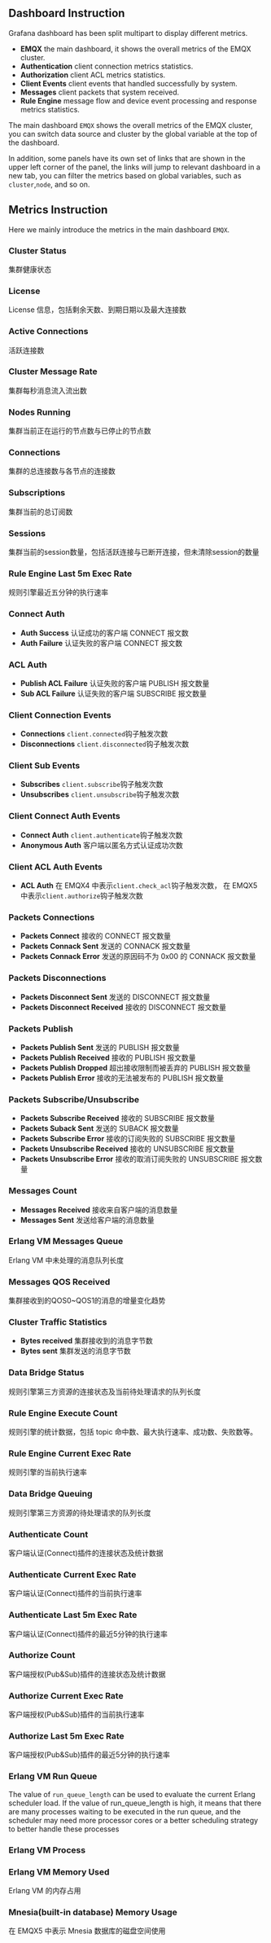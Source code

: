 ## Dashboard Instruction
Grafana dashboard has been split multipart to display different metrics.
* **EMQX** the main dashboard, it shows the overall metrics of the EMQX cluster.
* **Authentication** client connection metrics statistics.
* **Authorization** client ACL metrics statistics.
* **Client Events** client events that handled successfully by system. 
* **Messages** client packets that system received.
* **Rule Engine** message flow and device event processing and response metrics statistics.

The main dashboard `EMQX` shows the overall metrics of the EMQX cluster, you can switch data source and cluster by the global variable at the top of the dashboard.  

In addition, some panels have its own set of links that are shown in the upper left corner of the panel, the links will jump to relevant dashboard in a new tab, you can filter the metrics based on global variables, such as `cluster`,`node`, and so on.

## Metrics Instruction
Here we mainly introduce the metrics in the main dashboard `EMQX`.

### Cluster Status
集群健康状态

### License
License 信息，包括剩余天数、到期日期以及最大连接数

### Active Connections
活跃连接数

### Cluster Message Rate
集群每秒消息流入流出数

### Nodes Running
集群当前正在运行的节点数与已停止的节点数

### Connections
集群的总连接数与各节点的连接数

### Subscriptions
集群当前的总订阅数

### Sessions
集群当前的session数量，包括活跃连接与已断开连接，但未清除session的数量

### Rule Engine Last 5m Exec Rate
规则引擎最近五分钟的执行速率

### Connect Auth
* **Auth Success** 认证成功的客户端 CONNECT 报文数
* **Auth Failure** 认证失败的客户端 CONNECT 报文数

### ACL Auth
* **Publish ACL Failure** 认证失败的客户端 PUBLISH 报文数量
* **Sub ACL Failure** 认证失败的客户端 SUBSCRIBE 报文数量

### Client Connection Events
* **Connections** `client.connected`钩子触发次数
* **Disconnections** `client.disconnected`钩子触发次数

### Client Sub Events
* **Subscribes** `client.subscribe`钩子触发次数
* **Unsubscribes** `client.unsubscribe`钩子触发次数

### Client Connect Auth Events
* **Connect Auth** `client.authenticate`钩子触发次数
* **Anonymous Auth** 客户端以匿名方式认证成功次数

### Client ACL Auth Events
* **ACL Auth** 在 EMQX4 中表示`client.check_acl`钩子触发次数， 在 EMQX5 中表示`client.authorize`钩子触发次数

### Packets Connections
* **Packets Connect** 接收的 CONNECT 报文数量
* **Packets Connack Sent** 发送的 CONNACK 报文数量
* **Packets Connack Error** 发送的原因码不为 0x00 的 CONNACK 报文数量

### Packets Disconnections
* **Packets Disconnect Sent** 发送的 DISCONNECT 报文数量
* **Packets Disconnect Received** 接收的 DISCONNECT 报文数量

### Packets Publish
* **Packets Publish Sent** 发送的 PUBLISH 报文数量
* **Packets Publish Received** 接收的 PUBLISH 报文数量
* **Packets Publish Dropped** 超出接收限制而被丢弃的 PUBLISH 报文数量
* **Packets Publish Error** 接收的无法被发布的 PUBLISH 报文数量

### Packets Subscribe/Unsubscribe
* **Packets Subscribe Received** 接收的 SUBSCRIBE 报文数量
* **Packets Suback Sent** 发送的 SUBACK 报文数量
* **Packets Subscribe Error** 接收的订阅失败的 SUBSCRIBE 报文数量
* **Packets Unsubscribe Received** 接收的 UNSUBSCRIBE 报文数量
* **Packets Unsubscribe Error** 接收的取消订阅失败的 UNSUBSCRIBE 报文数量

### Messages Count
* **Messages Received** 接收来自客户端的消息数量
* **Messages Sent** 发送给客户端的消息数量

### Erlang VM Messages Queue
Erlang VM 中未处理的消息队列长度

### Messages QOS Received
集群接收到的QOS0~QOS1的消息的增量变化趋势

### Cluster Traffic Statistics
* **Bytes received** 集群接收到的消息字节数
* **Bytes sent** 集群发送的消息字节数

### Data Bridge Status
规则引擎第三方资源的连接状态及当前待处理请求的队列长度

### Rule Engine Execute Count
规则引擎的统计数据，包括 topic 命中数、最大执行速率、成功数、失败数等。

### Rule Engine Current Exec Rate
规则引擎的当前执行速率

### Data Bridge Queuing
规则引擎第三方资源的待处理请求的队列长度

### Authenticate Count
客户端认证(Connect)插件的连接状态及统计数据

### Authenticate Current Exec Rate
客户端认证(Connect)插件的当前执行速率

### Authenticate Last 5m Exec Rate
客户端认证(Connect)插件的最近5分钟的执行速率

### Authorize Count
客户端授权(Pub&Sub)插件的连接状态及统计数据

### Authorize Current Exec Rate
客户端授权(Pub&Sub)插件的当前执行速率

### Authorize Last 5m Exec Rate
客户端授权(Pub&Sub)插件的最近5分钟的执行速率

### Erlang VM Run Queue
The value of `run_queue_length` can be used to evaluate the current Erlang scheduler load. If the value of run_queue_length is high, it means that there are many processes waiting to be executed in the run queue, and the scheduler may need more processor cores or a better scheduling strategy to better handle these processes

### Erlang VM Process

### Erlang VM Memory Used
Erlang VM 的内存占用

### Mnesia(built-in database) Memory Usage
在 EMQX5 中表示 Mnesia 数据库的磁盘空间使用